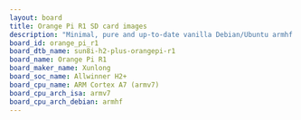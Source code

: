 ```yaml
---
layout: board
title: Orange Pi R1 SD card images
description: "Minimal, pure and up-to-date vanilla Debian/Ubuntu armhf SD card images for Orange Pi R1 by Xunlong, SoC: Allwinner H2+, CPU ISA: armv7"
board_id: orange_pi_r1
board_dtb_name: sun8i-h2-plus-orangepi-r1
board_name: Orange Pi R1
board_maker_name: Xunlong
board_soc_name: Allwinner H2+
board_cpu_name: ARM Cortex A7 (armv7)
board_cpu_arch_isa: armv7
board_cpu_arch_debian: armhf
---
```


